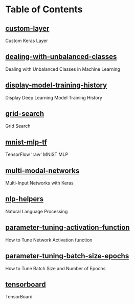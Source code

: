 # Table of Contents

## [custom-layer](custom-layer.ipynb)
Custom Keras Layer

## [dealing-with-unbalanced-classes](dealing-with-unbalanced-classes.ipynb)
Dealing with Unbalanced Classes in Machine Learning

## [display-model-training-history](display-model-training-history.ipynb)
Display Deep Learning Model Training History

## [grid-search](grid-search.ipynb)
Grid Search

## [mnist-mlp-tf](mnist-mlp-tf.ipynb)
TensorFlow 'raw' MNIST MLP

## [multi-modal-networks](multi-modal-networks.ipynb)
Multi-Input Networks with Keras

## [nlp-helpers](nlp-helpers.ipynb)
Natural Language Processing

## [parameter-tuning-activation-function](parameter-tuning-activation-function.ipynb)
How to Tune Network Activation function

## [parameter-tuning-batch-size-epochs](parameter-tuning-batch-size-epochs.ipynb)
How to Tune Batch Size and Number of Epochs

## [tensorboard](tensorboard.ipynb)
TensorBoard